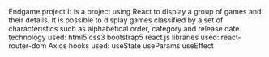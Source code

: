 Endgame project
It is a project using React to display a group of games and their details. It is possible to display games classified by a set of characteristics such as alphabetical order, category and release date.
technology used:
html5
css3 
bootstrap5 react.js 
libraries used:
react-router-dom
Axios
hooks used:
useState
useParams
useEffect
